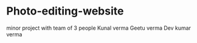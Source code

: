 # Photo-editing-website
minor project with team of 3 people
Kunal verma Geetu verma Dev kumar verma

